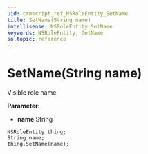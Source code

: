 ```yaml
---
uid: crmscript_ref_NSRoleEntity_SetName
title: SetName(String name)
intellisense: NSRoleEntity.SetName
keywords: NSRoleEntity, GetName
so.topic: reference
---
```


# SetName(String name)

Visible role name

**Parameter:** 
 - **name** String

```crmscript
NSRoleEntity thing;
String name;
thing.SetName(name);
```

